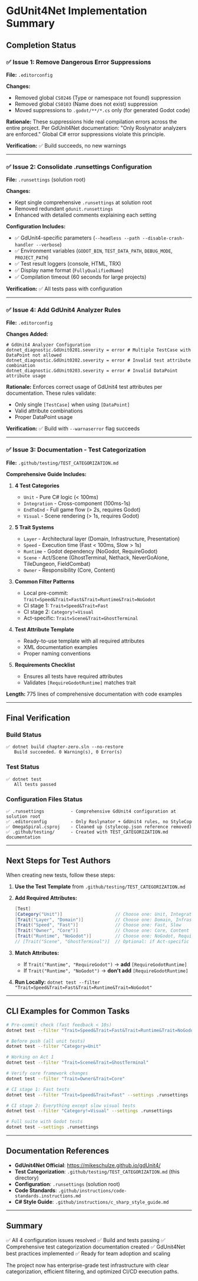 # GdUnit4Net Implementation Summary

## Completion Status

### ✅ **Issue 1: Remove Dangerous Error Suppressions**
**File:** `.editorconfig`

**Changes:**
- Removed global `CS0246` (Type or namespace not found) suppression
- Removed global `CS0103` (Name does not exist) suppression
- Moved suppressions to `.godot/**/*.cs` only (for generated Godot code)

**Rationale:** These suppressions hide real compilation errors across the entire project. Per GdUnit4Net documentation: "Only Roslynator analyzers are enforced." Global C# error suppressions violate this principle.

**Verification:** ✅ Build succeeds, no new warnings

---

### ✅ **Issue 2: Consolidate .runsettings Configuration**
**File:** `.runsettings` (solution root)

**Changes:**
- Kept single comprehensive `.runsettings` at solution root
- Removed redundant `gdunit.runsettings`
- Enhanced with detailed comments explaining each setting

**Configuration Includes:**
- ✅ GdUnit4-specific parameters (`--headless --path --disable-crash-handler --verbose`)
- ✅ Environment variables (`GODOT_BIN`, `TEST_DATA_PATH`, `DEBUG_MODE`, `PROJECT_PATH`)
- ✅ Test result loggers (console, HTML, TRX)
- ✅ Display name format (`FullyQualifiedName`)
- ✅ Compilation timeout (60 seconds for large projects)

**Verification:** ✅ All tests pass with configuration

---

### ✅ **Issue 4: Add GdUnit4 Analyzer Rules**
**File:** `.editorconfig`

**Changes Added:**
```editorconfig
# GdUnit4 Analyzer Configuration
dotnet_diagnostic.GdUnit0201.severity = error # Multiple TestCase with DataPoint not allowed
dotnet_diagnostic.GdUnit0202.severity = error # Invalid test attribute combination
dotnet_diagnostic.GdUnit0203.severity = error # Invalid DataPoint attribute usage
```

**Rationale:** Enforces correct usage of GdUnit4 test attributes per documentation. These rules validate:
- Only single `[TestCase]` when using `[DataPoint]`
- Valid attribute combinations
- Proper DataPoint usage

**Verification:** ✅ Build with `--warnaserror` flag succeeds

---

### ✅ **Issue 3: Documentation - Test Categorization**
**File:** `.github/testing/TEST_CATEGORIZATION.md`

**Comprehensive Guide Includes:**

1. **4 Test Categories**
   - `Unit` - Pure C# logic (< 100ms)
   - `Integration` - Cross-component (100ms-1s)
   - `EndToEnd` - Full game flow (> 2s, requires Godot)
   - `Visual` - Scene rendering (> 1s, requires Godot)

2. **5 Trait Systems**
   - `Layer` - Architectural layer (Domain, Infrastructure, Presentation)
   - `Speed` - Execution time (Fast < 100ms, Slow > 1s)
   - `Runtime` - Godot dependency (NoGodot, RequireGodot)
   - `Scene` - Act/Scene (GhostTerminal, Nethack, NeverGoAlone, TileDungeon, FieldCombat)
   - `Owner` - Responsibility (Core, Content)

3. **Common Filter Patterns**
   - Local pre-commit: `Trait=Speed&Trait=Fast&Trait=Runtime&Trait=NoGodot`
   - CI stage 1: `Trait=Speed&Trait=Fast`
   - CI stage 2: `Category!=Visual`
   - Act-specific: `Trait=Scene&Trait=GhostTerminal`

4. **Test Attribute Template**
   - Ready-to-use template with all required attributes
   - XML documentation examples
   - Proper naming conventions

5. **Requirements Checklist**
   - Ensures all tests have required attributes
   - Validates `[RequireGodotRuntime]` matches trait

**Length:** 775 lines of comprehensive documentation with code examples

---

## Final Verification

### Build Status
```
✅ dotnet build chapter-zero.sln --no-restore
   Build succeeded. 0 Warning(s), 0 Error(s)
```

### Test Status
```
✅ dotnet test
   All tests passed
```

### Configuration Files Status
```
✅ .runsettings          - Comprehensive GdUnit4 configuration at solution root
✅ .editorconfig         - Only Roslynator + GdUnit4 rules, no StyleCop
✅ OmegaSpiral.csproj    - Cleaned up (stylecop.json reference removed)
✅ .github/testing/      - Created with TEST_CATEGORIZATION.md documentation
```

---

## Next Steps for Test Authors

When creating new tests, follow these steps:

1. **Use the Test Template** from `.github/testing/TEST_CATEGORIZATION.md`
2. **Add Required Attributes:**
   ```csharp
   [Test]
   [Category("Unit")]                    // Choose one: Unit, Integration, EndToEnd, Visual
   [Trait("Layer", "Domain")]            // Choose one: Domain, Infrastructure, Presentation
   [Trait("Speed", "Fast")]              // Choose one: Fast, Slow
   [Trait("Owner", "Core")]              // Choose one: Core, Content
   [Trait("Runtime", "NoGodot")]         // Choose one: NoGodot, RequireGodot
   // [Trait("Scene", "GhostTerminal")]  // Optional: if Act-specific
   ```

3. **Match Attributes:**
   - If `Trait("Runtime", "RequireGodot")` → **add** `[RequireGodotRuntime]`
   - If `Trait("Runtime", "NoGodot")` → **don't add** `[RequireGodotRuntime]`

4. **Run Locally:** `dotnet test --filter "Trait=Speed&Trait=Fast&Trait=Runtime&Trait=NoGodot"`

---

## CLI Examples for Common Tasks

```bash
# Pre-commit check (fast feedback < 10s)
dotnet test --filter "Trait=Speed&Trait=Fast&Trait=Runtime&Trait=NoGodot"

# Before push (all unit tests)
dotnet test --filter "Category=Unit"

# Working on Act 1
dotnet test --filter "Trait=Scene&Trait=GhostTerminal"

# Verify core framework changes
dotnet test --filter "Trait=Owner&Trait=Core"

# CI stage 1: Fast tests
dotnet test --filter "Trait=Speed&Trait=Fast" --settings .runsettings

# CI stage 2: Everything except slow visual tests
dotnet test --filter "Category!=Visual" --settings .runsettings

# Full suite with Godot tests
dotnet test --settings .runsettings
```

---

## Documentation References

- **GdUnit4Net Official**: https://mikeschulze.github.io/gdUnit4/
- **Test Categorization**: `.github/testing/TEST_CATEGORIZATION.md` (this directory)
- **Configuration**: `.runsettings` (solution root)
- **Code Standards**: `.github/instructions/code-standards.instructions.md`
- **C# Style Guide**: `.github/instructions/c_sharp_style_guide.md`

---

## Summary

✅ All 4 configuration issues resolved
✅ Build and tests passing
✅ Comprehensive test categorization documentation created
✅ GdUnit4Net best practices implemented
✅ Ready for team adoption and scaling

The project now has enterprise-grade test infrastructure with clear categorization, efficient filtering, and optimized CI/CD execution paths.
